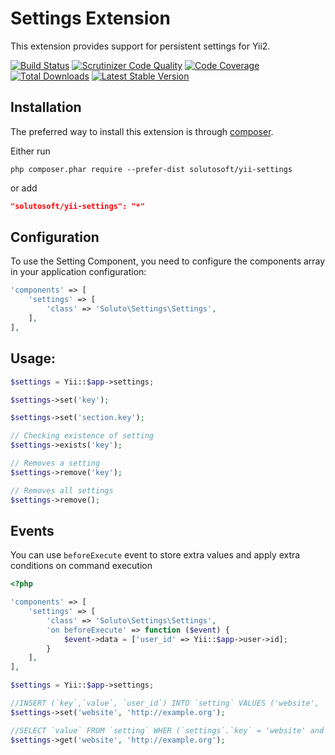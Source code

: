 Settings Extension
===================

This extension provides support for persistent settings for Yii2.

[![Build Status](https://travis-ci.org/solutosoft/yii-settings.svg?branch=master)](https://travis-ci.org/solutosoft/yii-settings)
[![Scrutinizer Code Quality](https://scrutinizer-ci.com/g/solutosoft/yii-settings/badges/quality-score.png?b=master)](https://scrutinizer-ci.com/g/solutosoft/yii-settings/?branch=master)
[![Code Coverage](https://scrutinizer-ci.com/g/solutosoft/yii-settings/badges/coverage.png?b=master)](https://scrutinizer-ci.com/g/solutosoft/yii-settings/?branch=master)
[![Total Downloads](https://poser.pugx.org/solutosoft/yii-settings/downloads.png)](https://packagist.org/packages/solutosoft/yii-settings)
[![Latest Stable Version](https://poser.pugx.org/solutosoft/yii-settings/v/stable.png)](https://packagist.org/packages/solutosoft/yii-settings)

Installation
------------

The preferred way to install this extension is through [composer](http://getcomposer.org/download/).

Either run

```
php composer.phar require --prefer-dist solutosoft/yii-settings
```

or add

```json
"solutosoft/yii-settings": "*"
```

Configuration
-------------

To use the Setting Component, you need to configure the components array in your application configuration:
```php
'components' => [
    'settings' => [
        'class' => 'Soluto\Settings\Settings',
    ],
],
```

Usage:
---------
```php
$settings = Yii::$app->settings;

$settings->set('key');

$settings->set('section.key');

// Checking existence of setting
$settings->exists('key');

// Removes a setting
$settings->remove('key');

// Removes all settings
$settings->remove();

```

Events
------

You can use `beforeExecute` event to store extra values and apply extra conditions on command execution

```php
<?php

'components' => [
    'settings' => [
        'class' => 'Soluto\Settings\Settings',
        'on beforeExecute' => function ($event) {
            $event->data = ['user_id' => Yii::$app->user->id];
        }
    ],
],

$settings = Yii::$app->settings;

//INSERT (`key`,`value`, `user_id`) INTO `setting` VALUES ('website', 'http://example.org', 1)
$settings->set('website', 'http://example.org');

//SELECT `value` FROM `setting` WHER (`settings`.`key` = 'website' and `settings`.`user_id` = 1)
$settings->get('website', 'http://example.org');

```




